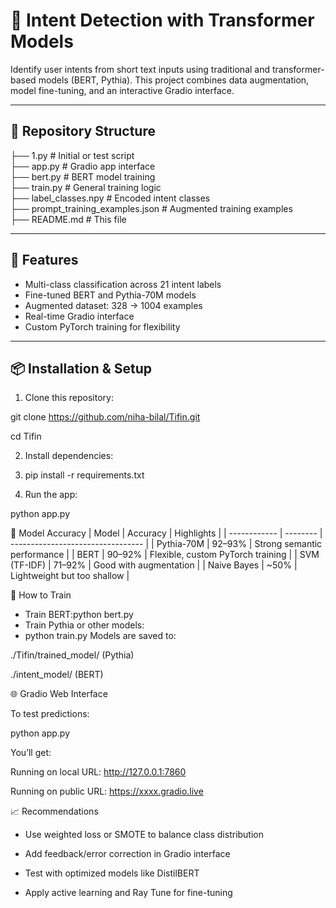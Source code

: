 # 🧠 Intent Detection with Transformer Models

Identify user intents from short text inputs using traditional and transformer-based models (BERT, Pythia). This project combines data augmentation, model fine-tuning, and an interactive Gradio interface.

---

## 📁 Repository Structure



├── 1.py                         # Initial or test script  
├── app.py                       # Gradio app interface  
├── bert.py                      # BERT model training  
├── train.py                     # General training logic  
├── label_classes.npy            # Encoded intent classes  
├── prompt_training_examples.json # Augmented training examples  
├── README.md                    # This file  


---

## 🚀 Features

- Multi-class classification across 21 intent labels
- Fine-tuned BERT and Pythia-70M models
- Augmented dataset: 328 → 1004 examples
- Real-time Gradio interface
- Custom PyTorch training for flexibility

---

## 📦 Installation & Setup

1. Clone this repository:

git clone https://github.com/niha-bilal/Tifin.git


cd Tifin


2. Install dependencies:

3. pip install -r requirements.txt


4. Run the app:


python app.py

🧪 Model Accuracy
| Model        | Accuracy | Highlights                        |
| ------------ | -------- | --------------------------------- |
| Pythia-70M   | 92–93%   | Strong semantic performance       |
| BERT         | 90–92%   | Flexible, custom PyTorch training |
| SVM (TF-IDF) | 71–92%   | Good with augmentation            |
| Naive Bayes  | \~50%    | Lightweight but too shallow       |

🧰 How to Train
- Train BERT:python bert.py
- Train Pythia or other models:
- python train.py
Models are saved to:

./Tifin/trained_model/ (Pythia)

./intent_model/ (BERT)


🌐 Gradio Web Interface


To test predictions:


python app.py

You’ll get:

Running on local URL: http://127.0.0.1:7860

Running on public URL: https://xxxx.gradio.live


📈 Recommendations

- Use weighted loss or SMOTE to balance class distribution

- Add feedback/error correction in Gradio interface

- Test with optimized models like DistilBERT

- Apply active learning and Ray Tune for fine-tuning
